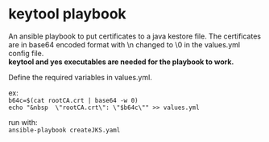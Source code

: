 # keytool playbook
An ansible playbook to put certificates to a java kestore file. The certificates are in base64 encoded format with \n changed to \0 in the values.yml config file.  
__keytool and yes executables are needed for the playbook to work.__  

Define the required variables in values.yml.

ex:  
`b64c=$(cat rootCA.crt | base64 -w 0)  `  
`echo "&nbsp  \"rootCA.crt\": \"$b64c\"" >> values.yml  `  


run with:  
`ansible-playbook createJKS.yaml  `  
